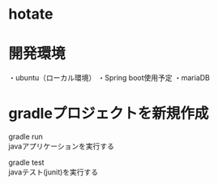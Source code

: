 # hotate 

# 開発環境
・ubuntu（ローカル環境）
・Spring boot使用予定
・mariaDB

# gradleプロジェクトを新規作成

gradle run  
javaアプリケーションを実行する

gradle test  
javaテスト(junit)を実行する
